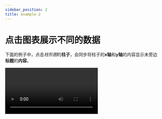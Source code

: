 ```yaml
---
sidebar_position: 2
title: example-2
---
```


# 点击图表展示不同的数据  

  下面的例子中，点击*柱形图*的**柱子**，会同步将柱子的**x轴**和**y轴**的内容显示未旁边**标题**的**内容**。  

<video controls src="/img/docs/实例/example-2.mp4" />